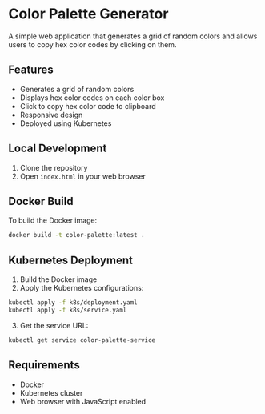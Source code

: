 # Color Palette Generator

A simple web application that generates a grid of random colors and allows users to copy hex color codes by clicking on them.

## Features

- Generates a grid of random colors
- Displays hex color codes on each color box
- Click to copy hex color code to clipboard
- Responsive design
- Deployed using Kubernetes

## Local Development

1. Clone the repository
2. Open `index.html` in your web browser

## Docker Build

To build the Docker image:

```bash
docker build -t color-palette:latest .
```

## Kubernetes Deployment

1. Build the Docker image
2. Apply the Kubernetes configurations:

```bash
kubectl apply -f k8s/deployment.yaml
kubectl apply -f k8s/service.yaml
```

3. Get the service URL:

```bash
kubectl get service color-palette-service
```

## Requirements

- Docker
- Kubernetes cluster
- Web browser with JavaScript enabled 